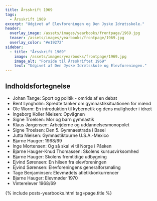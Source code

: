 ```yaml
---
title: Årsskrift 1969
tags:
  - Årsskrift 1969
excerpt: "Udgivet af Elevforeningen og Den Jyske Idrætsskole."
header:
  overlay_image: /assets/images/yearbooks/frontpage/1969.jpg
  teaser: /assets/images/yearbooks/frontpage/1969.jpg
  overlay_color: "#e19272"
sidebar:
  - title: "Årsskrift 1969"
    image: /assets/images/yearbooks/frontpage/1969.jpg
    image_alt: "Forside til Årsskriftet 1969"
    text: "Udgivet af Den Jyske Idrætsskole og Elevforeningen."
---
```


## Indholdsfortegnelse

- Johan Tange: Sport og politik - omrids af en debat
- Bent Lyngholm: Spredte tanker om gymnastiksituationen for mænd
- Ole Worm: En introduktion til kybernetik og dens muligheder i idræt
- Ingeborg Koller Nielsen: Opvågnen
- Signe Troelsen: Mor og barn gymnastik
- Klaus Jørgensen: Arbejderne og uddannelsesmonopolet
- Signe Troelsen: Den 5. Gymnaestrada i Basel
- Jutta Nielsen: Gymnastiktourne U.S.A.-Mexico
- Bjarne Hauger: 1968/69
- Inge Mortensen: Og så skal vi til Norge i Påsken
- Bjarne Hauger-Knud Thomassen: Skolens kursusvirksomhed
- Bjarne Hauger: Skolens fremtidige udbygning
- Ejvind Sørensen: En hilsen fra elevforeningen
- Ejvind Sørensen: Elevforeningens generalforsmaling
- Tage Benjaminsen: Elevmødets atletikkonkurrencer
- Bjarne Hauger: Elevmøder 1970
- Vinterelever 1968/69

{% include posts-yearbooks.html tag=page.title %}
